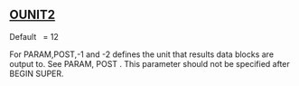 ## [OUNIT2](https://nexus.hexagon.com/documentationcenter/bundle/MSC_Nastran_2022.4/page/Nastran_Combined_Book/qrg/parameters/TOC.OUNIT2.xhtml)

Default    = 12

For PARAM,POST,-1 and -2 defines the unit that results data blocks are output to. See PARAM, POST . This parameter should not be specified after BEGIN SUPER.

